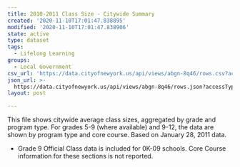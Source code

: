```yaml
---
title: 2010-2011 Class Size - Citywide Summary
created: '2020-11-10T17:01:47.838895'
modified: '2020-11-10T17:01:47.838906'
state: active
type: dataset
tags:
  - Lifelong Learning
groups:
  - Local Government
csv_url: 'https://data.cityofnewyork.us/api/views/abgn-8q46/rows.csv?accessType=DOWNLOAD'
json_url: >-
  https://data.cityofnewyork.us/api/views/abgn-8q46/rows.json?accessType=DOWNLOAD
layout: post

---
```

This file shows citywide average class sizes, aggregated by grade and program type. For grades 5-9 (where available) and 9-12, the data are shown by program type and core course.
Based on January 28, 2011 data.
* Grade 9 Official Class data is included for 0K-09 schools. Core Course information for these sections is not reported.
